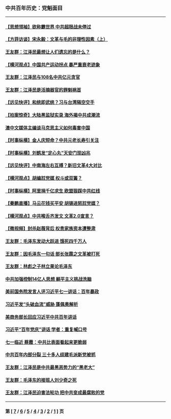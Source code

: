 ### 中共百年历史：党魁面目
---
#### [【思想领袖】欲称霸世界 中共超限战未停过](../../pages/nf1176107/n13745142.md?09290430) 
#### [【方菲访谈】宋永毅：文革与毛的非理性因素（上）](../../pages/nf1176107/n13469956.md?09290430) 
#### [王友群：江泽民最想让人们遗忘的是什么？](../../pages/nf1176107/n13408949.md?09290430) 
#### [【横河观点】中国共产运动拐点 暴严重衰老迹象](../../pages/nf1176107/n13388333.md?09290430) 
#### [王友群：江泽民与108名中共亿元贪官](../../pages/nf1176107/n13352358.md?09290430) 
#### [王友群：江泽民是活摘器官的罪魁祸首](../../pages/nf1176107/n13336903.md?09290430) 
#### [【远见快评】和统即武统？习与台湾隔空交手](../../pages/nf1176107/n13297739.md?09290430) 
#### [【拍案惊奇】大陆黑监狱实录 海外揭中共成潮流](../../pages/nf1176107/n13288853.md?09290430) 
#### [澳中文媒体主编谈马克思主义如何毒害中国](../../pages/nf1176107/n13257387.md?09290430) 
#### [【时事纵横】金人庆短命？中共元老长寿引关注](../../pages/nf1176107/n13217934.md?09290430) 
#### [【时事纵横】刘鹤发“定心丸”天安门现凶兆](../../pages/nf1176107/n13215416.md?09290430) 
#### [【远见快评】中南海左右互搏？新旧文革4大对比](../../pages/nf1176107/n13214745.md?09290430) 
#### [【横河观点】胡编怼党媒 权斗或双簧？](../../pages/nf1176107/n13210864.md?09290430) 
#### [【时事纵横】阿里捐千亿求生 欧盟狠踩中共红线](../../pages/nf1176107/n13206431.md?09290430) 
#### [【秦鹏直播】马云花钱买平安 胡锡进怒怼党媒？](../../pages/nf1176107/n13206392.md?09290430) 
#### [【横河观点】中共喉舌齐发文 文革2.0宣言？](../../pages/nf1176107/n13201248.md?09290430) 
#### [【微视频】封杀赵薇背后 权贵家族资本遭整肃](../../pages/nf1176107/n13197798.md?09290430) 
#### [王友群：毛泽东发动大跃进 饿死四千万人](../../pages/nf1176107/n13177158.md?09290430) 
#### [王友群：因毛泽东一句话 部长张霖之文革被打死](../../pages/nf1176107/n13161711.md?09290430) 
#### [王友群：林彪之子林立果论毛泽东](../../pages/nf1176107/n13128622.md?09290430) 
#### [中共加强控制14亿人思想 躺平主义挑战洗脑](../../pages/nf1176107/n13094299.md?09290430) 
#### [美前国务院发言人评习近平七一讲话：百年暴政](../../pages/nf1176107/n13066986.md?09290430) 
#### [习近平发“头破血流”威胁 蓬佩奥解析](../../pages/nf1176107/n13063604.md?09290430) 
#### [美商务部长回应习近平中共百年讲话](../../pages/nf1176107/n13062903.md?09290430) 
#### [习近平“百年党庆”讲话 学者：重复喊口号](../../pages/nf1176107/n13061411.md?09290430) 
#### [七一临近 蔡霞：中共比表面看起来更脆弱](../../pages/nf1176107/n13056418.md?09290430) 
#### [中共百年内部分裂 三十多人组建毛派新党被抓](../../pages/nf1176107/n13044023.md?09290430) 
#### [王友群：江泽民是中共最黑恶势力的“黑老大”](../../pages/nf1176107/n13022180.md?09290430) 
#### [王友群：毛泽东的接班人刘少奇之死](../../pages/nf1176107/n12991772.md?09290430) 
#### [王友群：江泽民迫害法轮功 把中共变成最腐败的党](../../pages/nf1176107/n12947347.md?09290430) 

---
#### 第 [ [7](./7.md?09290430) / [6](./6.md?09290430) / [5](./5.md?09290430) / [4](./4.md?09290430) / [3](./3.md?09290430) / [2](./2.md?09290430) / [1](./1.md?09290430) ] 页
